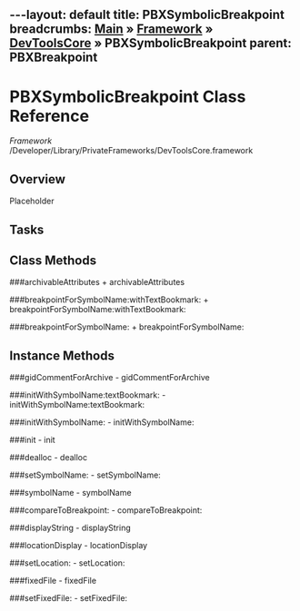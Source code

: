 ---layout: default
title: PBXSymbolicBreakpoint
breadcrumbs: <a href="/index.html">Main</a> &raquo; <a href="/Frameworks.html">Framework</a> &raquo; <a href="/Frameworks/DevToolsCore.html">DevToolsCore</a> &raquo; PBXSymbolicBreakpoint
parent: PBXBreakpoint 
---
# PBXSymbolicBreakpoint Class Reference

*Framework* /Developer/Library/PrivateFrameworks/DevToolsCore.framework

## Overview

Placeholder

## Tasks

## Class Methods

<a name="+archivableAttributes"></a>
###archivableAttributes
    + archivableAttributes

<a name="+breakpointForSymbolName:withTextBookmark:"></a>
###breakpointForSymbolName:withTextBookmark:
    + breakpointForSymbolName:withTextBookmark:

<a name="+breakpointForSymbolName:"></a>
###breakpointForSymbolName:
    + breakpointForSymbolName:

## Instance Methods

<a name="-gidCommentForArchive"></a>
###gidCommentForArchive
    - gidCommentForArchive

<a name="-initWithSymbolName:textBookmark:"></a>
###initWithSymbolName:textBookmark:
    - initWithSymbolName:textBookmark:

<a name="-initWithSymbolName:"></a>
###initWithSymbolName:
    - initWithSymbolName:

<a name="-init"></a>
###init
    - init

<a name="-dealloc"></a>
###dealloc
    - dealloc

<a name="-setSymbolName:"></a>
###setSymbolName:
    - setSymbolName:

<a name="-symbolName"></a>
###symbolName
    - symbolName

<a name="-compareToBreakpoint:"></a>
###compareToBreakpoint:
    - compareToBreakpoint:

<a name="-displayString"></a>
###displayString
    - displayString

<a name="-locationDisplay"></a>
###locationDisplay
    - locationDisplay

<a name="-setLocation:"></a>
###setLocation:
    - setLocation:

<a name="-fixedFile"></a>
###fixedFile
    - fixedFile

<a name="-setFixedFile:"></a>
###setFixedFile:
    - setFixedFile:

